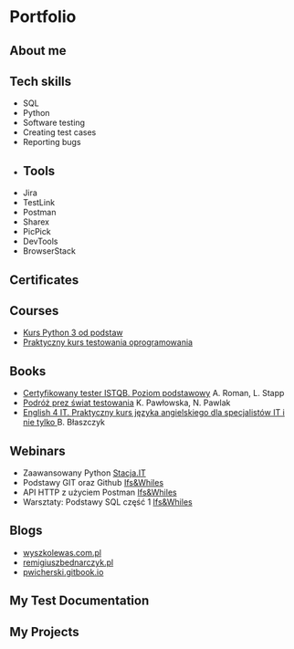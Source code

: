 # Portfolio
## About me

## Tech skills
- SQL
- Python
- Software testing
- Creating test cases
- Reporting bugs
- ## Tools
- Jira
- TestLink
- Postman
- Sharex
- PicPick
- DevTools
- BrowserStack
## Certificates
## Courses
- [Kurs Python 3 od podstaw](https://www.udemy.com/course/kurs-python-od-podstaw-dla-poczatkujacych-od-zera-do-mastera/)
- [Praktyczny kurs testowania oprogramowania](https://www.udemy.com/course/praktyczny-kurs-testowania-oprogramowania/)
## Books
- [Certyfikowany tester ISTQB. Poziom podstawowy](https://helion.pl/ksiazki/certyfikowany-tester-istqb-poziom-podstawowy-adam-roman-lucjan-stapp,ctispp.htm#format/d) A. Roman, L. Stapp
- [Podróż prez świat testowania](https://www.funwithbugs.com/landingpage/juz_jest_dostepna/) K. Pawłowska, N. Pawlak
- [English 4 IT. Praktyczny kurs języka angielskiego dla specjalistów IT i nie tylko ](https://helion.pl/ksiazki/english-4-it-praktyczny-kurs-jezyka-angielskiego-dla-specjalistow-it-i-nie-tylko-beata-blaszczyk,anginv.htm#format/d) B. Błaszczyk
## Webinars
- Zaawansowany Python [Stacja.IT](https://stacja.it/)
- Podstawy GIT oraz Github [Ifs&Whiles](https://www.ifsandwhiles.com/)
- API HTTP z użyciem Postman [Ifs&Whiles](https://www.ifsandwhiles.com/)
- Warsztaty: Podstawy SQL część 1 [Ifs&Whiles](https://www.ifsandwhiles.com/)
## Blogs
- [wyszkolewas.com.pl](https://www.wyszkolewas.com.pl/)
- [remigiuszbednarczyk.pl](https://remigiuszbednarczyk.pl/)
- [pwicherski.gitbook.io](https://pwicherski.gitbook.io/)
## My Test Documentation
## My Projects 

